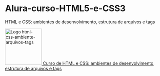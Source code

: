 # Alura-curso-HTML5-e-CSS3
HTML e CSS: ambientes de desenvolvimento, estrutura de arquivos e tags

<a href="https://cursos.alura.com.br/course/html-css-ambiente-arquivos-tags">
  <img width="120px" src="https://www.alura.com.br/assets/api/cursos/html-css-ambiente-arquivos-tags.svg" alt="Logo html-css-ambiente-arquivos-tags" />
Curso de
HTML e CSS: ambientes de desenvolvimento, estrutura de arquivos e tags
</a>
